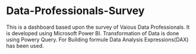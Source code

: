 # Data-Professionals-Survey

This is a dashboard based upon the survey of Vaious Data Professionals.
It is developed using Microsoft Power BI.
Transformation of Data is done using Powery Query.
For Building formule Data Analysis Expressions(DAX) has been used.
